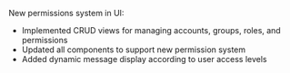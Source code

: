 New permissions system in UI:
- Implemented CRUD views for managing accounts, groups, roles, and permissions
- Updated all components to support new permission system
- Added dynamic message display according to user access levels
